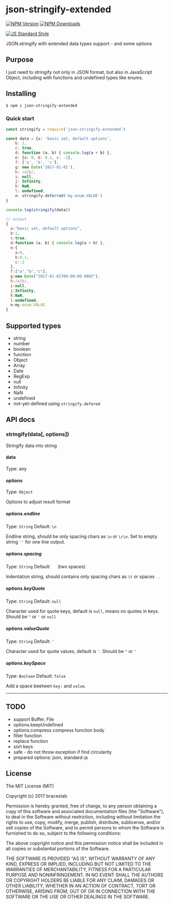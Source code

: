 # json-stringify-extended

[![NPM Version](http://img.shields.io/npm/v/json-stringify-extended.svg?style=flat)](https://www.npmjs.org/package/json-stringify-extended)
[![NPM Downloads](https://img.shields.io/npm/dm/json-stringify-extended.svg?style=flat)](https://www.npmjs.org/package/json-stringify-extended)

[![JS Standard Style](https://img.shields.io/badge/code%20style-standard-brightgreen.svg)](http://standardjs.com/)

JSON.stringify with extended data types support - and some options

## Purpose

I just need to stringify not only in JSON format, but also in JavaScript Object, including with functions and undefined types like enums.

## Installing

````bash
$ npm i json-stringify-extended
````

### Quick start

```js
const stringify = require('json-stringify-extended')

const data = {a: 'basic set, default options',
    b: 1,
    c: true,
    d: function (a, b) { console.log(a + b) },
    e: {a: 0, b: 0.1, c: -2},
    f: ['a', 'b', 'c'],
    g: new Date('2017-01-01'),
    h: /a|b/,
    i: null,
    j: Infinity,
    k: NaN,
    l: undefined,
    m: stringify.deferred('my.enum.VALUE')
}

console.log(stringify(data))

// output
{
  a:"basic set, default options",
  b:1,
  c:true,
  d:function (a, b) { console.log(a + b) },
  e:{
    a:0,
    b:0.1,
    c:-2
  },
  f:["a","b","c"],
  g:new Date("2017-01-01T00:00:00.000Z"),
  h:/a|b/,
  i:null,
  j:Infinity,
  k:NaN,
  l:undefined,
  m:my.enum.VALUE
}

```

## Supported types

* string
* number
* boolean
* function
* Object
* Array
* Date
* RegExp
* null
* Infinity
* NaN
* undefined
* not-yet-defined using ``stringify.defered``

## API docs

### stringify(data[, options])

Stringify data into string

#### data
Type: any

#### options
Type: `Object`

Options to adjust result format

##### options.endline
Type: `String`
Default: `\n`

Endline string, should be only spacing chars as `\n` or `\r\n`. Set to empty string `''` for one line output.

##### options.spacing
Type: `String`
Default: `  ` (two spaces)

Indentation string, should contains only spacing chars as `\t` or spaces ` `.

##### options.keyQuote
Type: `String`
Default: `null`

Character used for quote keys, default is `null`, means no quotes in keys. Should be `"` or `'` or `null`

##### options.valueQuote
Type: `String`
Default: `'`

Character used for quote values, default is `'`. Should be `"` or `'`

##### options.keySpace
Type: `Boolean`
Default: `false`

Add a space beetwen `key:` and `value`.

---

## TODO

- support Buffer, File
- options.keepUndefined
- options.compress
  compress function body
- filter function
- replace function
- sort keys
- safe - do not throw exception if find circularity
- prepared options: json, standard-js

## License

The MIT License (MIT)

Copyright (c) 2017 braceslab

Permission is hereby granted, free of charge, to any person obtaining a copy
of this software and associated documentation files (the "Software"), to deal
in the Software without restriction, including without limitation the rights
to use, copy, modify, merge, publish, distribute, sublicense, and/or sell
copies of the Software, and to permit persons to whom the Software is
furnished to do so, subject to the following conditions:

The above copyright notice and this permission notice shall be included in all
copies or substantial portions of the Software.

THE SOFTWARE IS PROVIDED "AS IS", WITHOUT WARRANTY OF ANY KIND, EXPRESS OR
IMPLIED, INCLUDING BUT NOT LIMITED TO THE WARRANTIES OF MERCHANTABILITY,
FITNESS FOR A PARTICULAR PURPOSE AND NONINFRINGEMENT. IN NO EVENT SHALL THE
AUTHORS OR COPYRIGHT HOLDERS BE LIABLE FOR ANY CLAIM, DAMAGES OR OTHER
LIABILITY, WHETHER IN AN ACTION OF CONTRACT, TORT OR OTHERWISE, ARISING FROM,
OUT OF OR IN CONNECTION WITH THE SOFTWARE OR THE USE OR OTHER DEALINGS IN THE
SOFTWARE.

